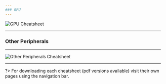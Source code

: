 ```yaml
---
### GPU
---
```


![GPU Cheatsheet](https://github.com/RamiLego4Game/LIKO-12/raw/master/Extra/Cheatsheets/GPU/LIKO-12%20GPU%20Cheatsheet.png)

---
### Other Peripherals
---

![Other Peripherals Cheatsheet](https://github.com/RamiLego4Game/LIKO-12/raw/master/Extra/Cheatsheets/Other%20Peripherals/Other%20Peripherals%20Cheatsheet.png)

---

?> For downloading each cheatsheet (pdf versions available) visit their own pages using the navigation bar.